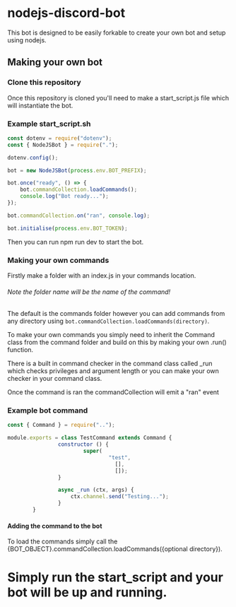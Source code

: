 # nodejs-discord-bot

This bot is designed to be easily forkable to create your own bot and setup using nodejs.

## Making your own bot

### Clone this repository

Once this repository is cloned you'll need to make a start_script.js file which will instantiate the bot.

### Example start_script.sh
```js
const dotenv = require("dotenv");
const { NodeJSBot } = require(".");

dotenv.config();

bot = new NodeJSBot(process.env.BOT_PREFIX);

bot.once("ready", () => {
    bot.commandCollection.loadCommands();
    console.log("Bot ready...");
});

bot.commandCollection.on("ran", console.log);

bot.initialise(process.env.BOT_TOKEN);
```

Then you can run npm run dev to start the bot.

### Making your own commands

Firstly make a folder with an index.js in your commands location.
###### Note the folder name will be the name of the command!
The default is the commands folder however you can add commands from any directory using `bot.commandCollection.loadCommands(directory)`.

To make your own commands you simply need to inherit the Command class from the command folder and build on this by making your own .run() function.

There is a built in command checker in the command class called _run which checks privileges and argument length or you can make your own checker in your command class.

Once the command is ran the commandCollection will emit a "ran" event
### Example bot command
```js
const { Command } = require("..");

module.exports = class TestCommand extends Command {
                constructor () {
                        super(
                                "test",
                                  [],
                                  []);
                }

                async _run (ctx, args) {
                    ctx.channel.send("Testing...");
                }
        }
```
#### Adding the command to the bot

To load the commands simply call the {BOT_OBJECT}.commandCollection.loadCommands({optional directory}).

# Simply run the start_script and your bot will be up and running.
